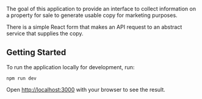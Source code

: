 The goal of this application to provide an interface to collect information on a property for sale to generate usable copy for marketing purposes.

There is a simple React form that makes an API request to an abstract service that supplies the copy.

## Getting Started

To run the application locally for development, run:

```
npm run dev
```

Open [http://localhost:3000](http://localhost:3000) with your browser to see the result.
